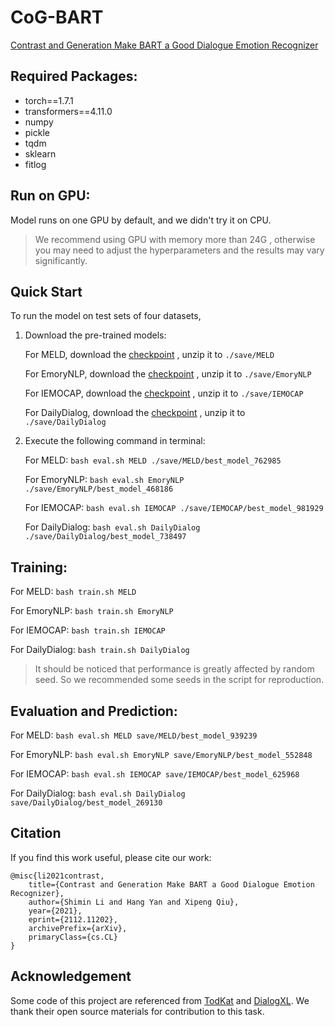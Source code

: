 # CoG-BART

[Contrast and Generation Make BART a Good Dialogue Emotion Recognizer](https://arxiv.org/abs/2112.11202)

[//]: # (>Bug report:)

[//]: # (> )

[//]: # (> &#40;Fixed&#41; There was a bug found in the project we referenced &#40;see [something678/TodKat#10]&#40;https://github.com/something678/TodKat/issues/10&#41;&#41;, so it was inherited as well. We have fixed the bug and the new result will be reported later.)

[//]: # (>> The new results have been reported in the new version of this paper.)

## Required Packages:

* torch==1.7.1
* transformers==4.11.0
* numpy
* pickle
* tqdm
* sklearn
* fitlog

## Run on GPU:

Model runs on one GPU by default, and we didn't try it on CPU.

> We recommend using GPU with memory more than 24G , otherwise you may need to adjust the hyperparameters and the results may vary significantly.

## Quick Start

To run the model on test sets of four datasets,

1. Download the pre-trained models:

   For MELD, download the [checkpoint](https://www.dropbox.com/s/a86apfo82aenltj/best_model_762985.zip?dl=0) , unzip it to `./save/MELD`

   For EmoryNLP, download the [checkpoint](https://www.dropbox.com/s/1jvq9dhiwq481kg/best_model_468186.zip?dl=0) , unzip it to `./save/EmoryNLP`

   For IEMOCAP, download the [checkpoint](https://www.dropbox.com/s/fcaiu2twlmx4xdc/best_model_981929.zip?dl=0) , unzip it to `./save/IEMOCAP`

   For DailyDialog, download the [checkpoint](https://www.dropbox.com/s/o4n14dmr3lh9lzd/best_model_738497.zip?dl=0) , unzip it to `./save/DailyDialog`

3. Execute the following command in terminal:

   For MELD: `bash eval.sh MELD ./save/MELD/best_model_762985`

   For EmoryNLP: `bash eval.sh EmoryNLP ./save/EmoryNLP/best_model_468186`

   For IEMOCAP: `bash eval.sh IEMOCAP ./save/IEMOCAP/best_model_981929`

   For DailyDialog: `bash eval.sh DailyDialog ./save/DailyDialog/best_model_738497`

## Training:

For MELD: `bash train.sh MELD`

For EmoryNLP: `bash train.sh EmoryNLP`

For IEMOCAP: `bash train.sh IEMOCAP`

For DailyDialog: `bash train.sh DailyDialog`

> It should be noticed that performance is greatly affected by random seed. So we recommended some seeds in the script for reproduction.

## Evaluation and Prediction:

For MELD: `bash eval.sh MELD save/MELD/best_model_939239`

For EmoryNLP: `bash eval.sh EmoryNLP save/EmoryNLP/best_model_552848`

For IEMOCAP: `bash eval.sh IEMOCAP save/IEMOCAP/best_model_625968`

For DailyDialog: `bash eval.sh DailyDialog save/DailyDialog/best_model_269130`

## Citation

If you find this work useful, please cite our work:

```
@misc{li2021contrast,
    title={Contrast and Generation Make BART a Good Dialogue Emotion Recognizer}, 
    author={Shimin Li and Hang Yan and Xipeng Qiu},
    year={2021},
    eprint={2112.11202},
    archivePrefix={arXiv},
    primaryClass={cs.CL}
}
```

## Acknowledgement

Some code of this project are referenced from [TodKat](https://github.com/something678/TodKat)
and [DialogXL](https://github.com/shenwzh3/DialogXL). We thank their open source materials for contribution to this task.

